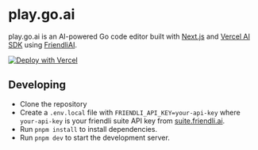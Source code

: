 # play.go.ai

play.go.ai is an AI-powered Go code editor built with [Next.js](https://nextjs.org) and [Vercel AI SDK](https://sdk.vercel.ai/) using [FriendliAI](https://friendli.ai).

[![Deploy with Vercel](https://vercel.com/button)](https://vercel.com/new/clone?repository-url=https%3A%2F%2Fgithub.com%2Fminpeter%2Fplay.go.ai&env=FRIENDLI_API_KEY&envDescription=Token%20issuance%20from%20friendli%20suite%20for%20AI%20text%20generation&envLink=https%3A%2F%2Fsuite.friendli.ai%2Fuser-settings%2Ftokens&project-name=play-go-ai&repository-name=play.go.ai)

## Developing

- Clone the repository
- Create a `.env.local` file with `FRIENDLI_API_KEY=your-api-key` where `your-api-key` is your friendli suite API key from [suite.friendli.ai](https://suite.friendli.ai/user-settings/tokens).
- Run `pnpm install` to install dependencies.
- Run `pnpm dev` to start the development server.
